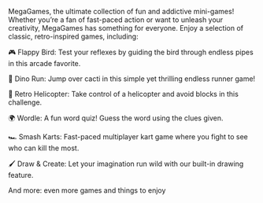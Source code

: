  MegaGames, the ultimate collection of fun and addictive mini-games! Whether you’re a fan of fast-paced action or want to unleash your creativity, MegaGames has something for everyone. Enjoy a selection of classic, retro-inspired games, including:

 🎮 Flappy Bird: Test your reflexes by guiding the bird through endless pipes in this arcade favorite.
 
🦖 Dino Run: Jump over cacti in this simple yet thrilling endless runner game!

🚁 Retro Helicopter: Take control of a helicopter and avoid blocks in this challenge.

🌍 Wordle: A fun word quiz! Guess the word using the clues given.

 🏎️ Smash Karts: Fast-paced multiplayer kart game where you fight to see who can kill the most.
 
🖌️ Draw & Create: Let your imagination run wild with our built-in drawing feature.

 And more: even more games and things to enjoy
